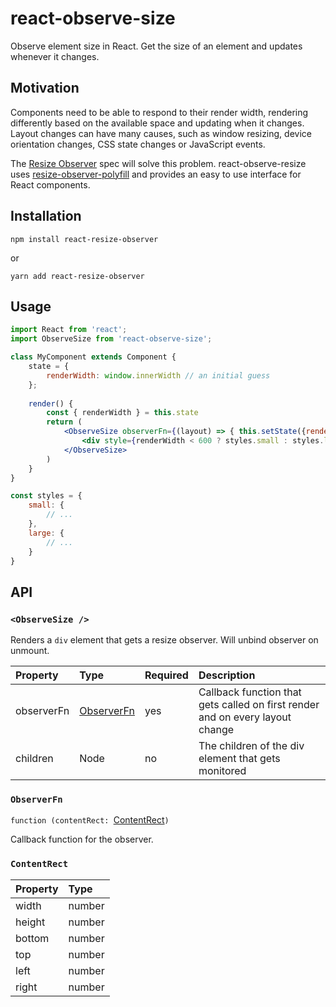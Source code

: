 # react-observe-size
Observe element size in React. Get the size of an element and updates whenever it changes. 

## Motivation
Components need to be able to respond to their render width, rendering differently based on the 
available space and updating when it changes. Layout changes can have many causes, such as window resizing, device 
orientation changes, CSS state changes or JavaScript events. 

The [Resize Observer](https://wicg.github.io/ResizeObserver/) spec will solve this problem. react-observe-resize uses
[resize-observer-polyfill](https://github.com/que-etc/resize-observer-polyfill) and provides an easy to use interface
for React components.

## Installation

`npm install react-resize-observer`

or

`yarn add react-resize-observer`


## Usage

```jsx
import React from 'react';
import ObserveSize from 'react-observe-size';

class MyComponent extends Component {
    state = {
        renderWidth: window.innerWidth // an initial guess
    };
    
    render() {
        const { renderWidth } = this.state
        return (
            <ObserveSize observerFn={(layout) => { this.setState({renderWidth: layout.width}) }}>
                <div style={renderWidth < 600 ? styles.small : styles.large}>...</div>    
            </ObserveSize>
        )
    }
}

const styles = {
    small: {
        // ...
    },
    large: {
        // ...
    }
}
```

## API

### `<ObserveSize />`
Renders a `div` element that gets a resize observer. Will unbind observer on unmount.

| Property | Type | Required | Description |
|:---------|:-----|:---------|:------------|
| observerFn | [ObserverFn](#observerfn) | yes | Callback function that gets called on first render and on every layout change |
| children | Node | no | The children of the div element that gets monitored |

### `ObserverFn`
`function (contentRect: `[ContentRect](#contentrect)`)`

Callback function for the observer.

### `ContentRect`

| Property | Type |
|:---------|:-----|
| width | number |
| height | number |
| bottom | number |
| top | number |
| left | number |
| right | number |

